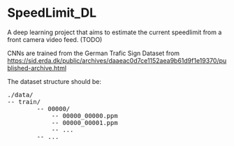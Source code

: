 # SpeedLimit_DL
A deep learning project that aims to estimate the current speedlimit from a front camera video feed. (TODO)

CNNs are trained from the German Trafic Sign Dataset from https://sid.erda.dk/public/archives/daaeac0d7ce1152aea9b61d9f1e19370/published-archive.html

The dataset structure should be:

<pre>
./data/  
-- train/  
        -- 00000/  
            -- 00000_00000.ppm  
            -- 00000_00001.ppm  
            -- ...  
        -- ...  
</pre>
